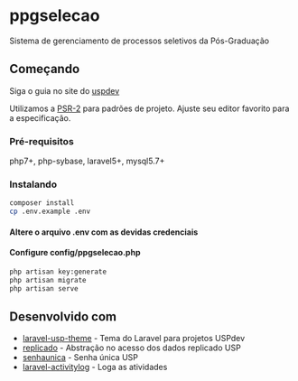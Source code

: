 # ppgselecao

Sistema de gerenciamento de processos seletivos da Pós-Graduação

## Começando

Siga o guia no site do [uspdev](https://uspdev.github.io/contribua)

Utilizamos a [PSR-2](https://www.php-fig.org/psr/psr-2/) para padrões de projeto. Ajuste seu editor favorito para a especificação.

### Pré-requisitos

php7+, php-sybase, laravel5+, mysql5.7+

### Instalando

```bash
composer install
cp .env.example .env
```
#### Altere o arquivo .env com as devidas credenciais
#### Configure config/ppgselecao.php
```bash
php artisan key:generate
php artisan migrate
php artisan serve
```

## Desenvolvido com

* [laravel-usp-theme](https://github.com/uspdev/laravel-usp-theme) - Tema do Laravel para projetos USPdev
* [replicado](https://github.com/uspdev/replicado) - Abstração no acesso dos dados replicado USP
* [senhaunica](https://github.com/uspdev/senhaunica-socialite) - Senha única USP
* [laravel-activitylog](https://github.com/spatie/laravel-activitylog) - Loga as atividades



